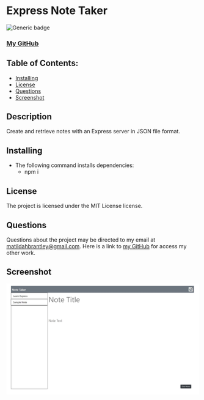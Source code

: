  
# Express Note Taker
![Generic badge](https://img.shields.io/badge/License-MIT-blue.svg)
### [My GitHub](https://github.com/matildabrantley)
## Table of Contents:
* [Installing](#installing)
* [License](#license)
* [Questions](#questions)
* [Screenshot](#screenshot)
## Description
Create and retrieve notes with an Express server in JSON file format.
## Installing 
* The following command installs dependencies:
  * npm i
## License
The project is licensed under the MIT License license.
## Questions
Questions about the project may be directed to my email at matildahbrantley@gmail.com.
Here is a link to [my GitHub](https://github.com/matildabrantley) 
for access my other work.
## Screenshot
![Screenshot](assets/screenshots/screenshot.jpg)